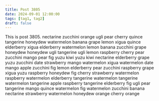 ```yaml
---
title: Post 3805
date: 2024-09-01 12:00:00
tags: [tag1, tag2]
draft: false
---
```

This is post 3805.
nectarine
zucchini
orange
ugli
pear
cherry
quince
tangerine
honeydew
watermelon
banana
grape
lemon
xigua
quince
elderberry
xigua
elderberry
watermelon
lemon
banana
zucchini
grape
honeydew
honeydew
ugli
tangerine
ugli
lemon
raspberry
cherry
pear
zucchini
mango
pear
fig
yuzu
kiwi
yuzu
kiwi
nectarine
elderberry
grape
yuzu
zucchini
date
strawberry
mango
watermelon
xigua
watermelon
date
mango
apple
zucchini
fig
lemon
elderberry
pear
zucchini
raspberry
grape
xigua
yuzu
raspberry
honeydew
fig
cherry
strawberry
watermelon
raspberry
watermelon
elderberry
tangerine
watermelon
tangerine
watermelon
tangerine
apple
raspberry
tangerine
elderberry
fig
ugli
pear
tangerine
mango
quince
watermelon
fig
watermelon
zucchini
banana
nectarine
strawberry
watermelon
honeydew
orange
cherry
orange
